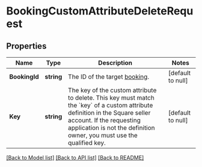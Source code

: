 # BookingCustomAttributeDeleteRequest

## Properties
Name | Type | Description | Notes
------------ | ------------- | ------------- | -------------
**BookingId** | **string** | The ID of the target [booking](entity:Booking). | [default to null]
**Key** | **string** | The key of the custom attribute to delete. This key must match the &#x60;key&#x60; of a custom attribute definition in the Square seller account. If the requesting application is not the definition owner, you must use the qualified key. | [default to null]

[[Back to Model list]](../README.md#documentation-for-models) [[Back to API list]](../README.md#documentation-for-api-endpoints) [[Back to README]](../README.md)

